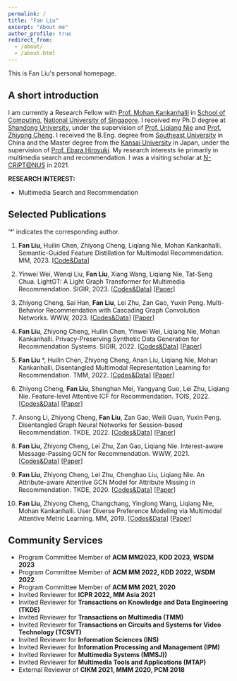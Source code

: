 ```yaml
---
permalink: /
title: "Fan Liu"
excerpt: "About me"
author_profile: true
redirect_from: 
  - /about/
  - /about.html
---
```

This is Fan Liu's personal homepage.

## A short introduction
I am currently a Research Fellow with [Prof. Mohan Kankanhalli](https://www.comp.nus.edu.sg/~mohan/) in [School of Computing](https://www.comp.nus.edu.sg/), [National University of Singapore](https://www.nus.edu.sg/). I received my Ph.D degree at [Shandong University](https://www.sdu.edu.cn/), under the supervision of [Prof. Liqiang Nie](https://liqiangnie.github.io/index.html) and [Prof. Zhiyong Cheng](https://sites.google.com/view/zycheng). I received the B.Eng. degree from [Southeast University](https://www.seu.edu.cn/) in China and the Master degree from the [Kansai University](https://www.kansai-u.ac.jp/) in Japan, under the supervision of [Prof. Ebara Hiroyuki](https://gakujo.kansai-u.ac.jp/profile/en/3b9d26c7eb2cecuf4f1fdf+f7077b.html). My research interests lie primarily in multimedia search and recommendation. I was a visiting scholar at [N-CRiPT@NUS](https://ncript.comp.nus.edu.sg/) in 2021.

<b>RESEARCH INTEREST:</b>
* Multimedia Search and Recommendation


## Selected Publications
‘*’ indicates the corresponding author.
1. **Fan Liu**, Huilin Chen, Zhiyong Cheng, Liqiang Nie, Mohan Kankanhalli. Semantic-Guided Feature Distillation for Multimodal
Recommendation. MM, 2023. [[Code&Data](https://github.com/HuilinChenJN/SGFD)] 

2. Yinwei Wei, Wenqi Liu, **Fan Liu**, Xiang Wang, Liqiang Nie, Tat-Seng Chua. LightGT: A Light Graph Transformer for Multimedia Recommendation. SIGIR, 2023. [[Codes&Data](https://github.com/Liuwq-bit/LightGT)] [[Paper](https://dl.acm.org/doi/abs/10.1145/3539618.3591716)]

3. Zhiyong Cheng, Sai Han, **Fan Liu**, Lei Zhu, Zan Gao, Yuxin Peng. Multi-Behavior Recommendation with Cascading Graph Convolution Networks. WWW, 2023. [[Codes&Data](https://github.com/SS-00-SS/MBCGCN)] [[Paper](https://arxiv.org/pdf/2303.15720.pdf)]

4. **Fan Liu**, Zhiyong Cheng, Huilin Chen, Yinwei Wei, Liqiang Nie, Mohan Kankanhalli. Privacy-Preserving Synthetic Data Generation for Recommendation Systems. SIGIR, 2022. [[Codes&Data](https://github.com/HuilinChenJN/UPC-SDG)] [[Paper](https://dl.acm.org/doi/abs/10.1145/3477495.3532044)]

5. **Fan Liu** *, Huilin Chen, Zhiyong Cheng, Anan Liu, Liqiang Nie, Mohan Kankanhalli. Disentangled Multimodal Representation Learning for Recommendation. TMM, 2022. [[Codes&Data](https://github.com/liufancs/DMRL)] [[Paper](https://arxiv.org/abs/2203.05406)]

6. Zhiyong Cheng, **Fan Liu**, Shenghan Mei, Yangyang Guo, Lei Zhu, Liqiang Nie. Feature-level Attentive ICF for Recommendation. TOIS, 2022. [[Codes&Data](https://github.com/liufancs/FLA)] [[Paper](https://arxiv.org/abs/2102.10745)]

7. Ansong Li, Zhiyong Cheng, **Fan Liu**, Zan Gao, Weili Guan, Yuxin Peng. Disentangled Graph Neural Networks for Session-based Recommendation. TKDE, 2022. [[Codes&Data](https://github.com/AnsongLi/Disen-GNN)] [[Paper](https://arxiv.org/abs/2201.03482)]

8. **Fan Liu**, Zhiyong Cheng, Lei Zhu, Zan Gao, Liqiang Nie. Interest-aware Message-Passing GCN for Recommendation. WWW, 2021. [[Codes&Data](https://github.com/liufancs/IMP_GCN)] [[Paper](https://arxiv.org/pdf/2102.10044.pdf)]

9. **Fan Liu**, Zhiyong Cheng, Lei Zhu, Chenghao Liu, Liqiang Nie. An Attribute-aware Attentive GCN Model for Attribute Missing in Recommendation. TKDE, 2020. [[Codes&Data](https://github.com/liufancs/a2_gcn)] [[Paper](https://ieeexplore.ieee.org/document/9272360)]

10. **Fan Liu**, Zhiyong Cheng, Changchang, Yinglong Wang, Liqiang Nie, Mohan Kankanhalli. User Diverse Preference Modeling via Multimodal Attentive Metric Learning. MM, 2019. [[Codes&Data](https://github.com/liufancs/MAML)] [[Paper](https://arxiv.org/abs/1908.07738)]

  
## Community Services
* Program Committee Member of **ACM MM2023, KDD 2023, WSDM 2023**
* Program Committee Member of **ACM MM 2022, KDD 2022, WSDM 2022** 
* Program Committee Member of **ACM MM 2021, 2020**
* Invited Reviewer for **ICPR 2022, MM Asia 2021**
* Invited Reviewer for **Transactions on Knowledge and Data Engineering (TKDE)**
* Invited Reviewer for **Transactions on Multimedia (TMM)**
* Invited Reviewer for **Transactions on Circuits and Systems for Video Technology
 (TCSVT)**
* Invited Reviewer for **Information Sciences (INS)**
* Invited Reviewer for **Information Processing and Management (IPM)**
* Invited Reviewer for **Multimedia Systems (MMSJ))**
* Invited Reviewer for **Multimedia Tools and Applications (MTAP)**
* External Reviewer of **CIKM 2021, MMM 2020, PCM 2018**

